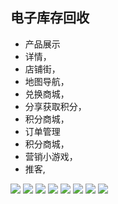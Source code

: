 

## 电子库存回收
 * 产品展示
 * 详情，
 * 店铺街，
 * 地图导航，
 * 兑换商城，
 * 分享获取积分，
 * 积分商城，
 * 订单管理
* 积分商城，
* 营销小游戏，
* 推客, 
 
![](https://github.com/dengbaoling/wechat_images/blob/master/meiye/Screenshot_2017-12-27-14-08-02-169_com.tencent.mm.png)
![](https://github.com/dengbaoling/wechat_images/blob/master/meiye/Screenshot_2017-12-27-14-08-06-685_com.tencent.mm.png)
![](https://github.com/dengbaoling/wechat_images/blob/master/meiye/Screenshot_2017-12-27-14-08-11-652_com.tencent.mm.png)
![](https://github.com/dengbaoling/wechat_images/blob/master/meiye/Screenshot_2017-12-27-14-08-16-291_com.tencent.mm.png)
![](https://github.com/dengbaoling/wechat_images/blob/master/meiye/Screenshot_2017-12-27-14-08-23-940_com.tencent.mm.png)
![](https://github.com/dengbaoling/wechat_images/blob/master/meiye/Screenshot_2017-12-27-14-08-30-394_com.tencent.mm.png)
![](https://github.com/dengbaoling/wechat_images/blob/master/meiye/Screenshot_2017-12-27-14-08-42-870_com.tencent.mm.png)
![](https://github.com/dengbaoling/wechat_images/blob/master/meiye/5a20ed678a563.jpg)

